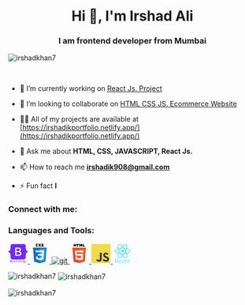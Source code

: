 <h1 align="center">Hi 👋, I'm Irshad Ali</h1>
<h3 align="center">I am frontend developer from Mumbai</h3>

<p align="left"> <img src="https://komarev.com/ghpvc/?username=irshadkhan7&label=Profile%20views&color=0e75b6&style=flat" alt="irshadkhan7" /> </p>

<p align="left"> <a href="https://twitter.com/" target="blank"><img src="https://img.shields.io/twitter/follow/?logo=twitter&style=for-the-badge" alt="" /></a> </p>

- 🔭 I’m currently working on [React Js. Project](https://expenses-trackerik.netlify.app/)

- 👯 I’m looking to collaborate on [HTML CSS JS. Ecommerce Website](https://jarvisik2.netlify.app/)

- 👨‍💻 All of my projects are available at [https://irshadikportfolio.netlify.app/](https://irshadikportfolio.netlify.app/)

- 💬 Ask me about **HTML, CSS, JAVASCRIPT, React Js.**

- 📫 How to reach me **irshadik908@gmail.com**

- ⚡ Fun fact **I**

<h3 align="left">Connect with me:</h3>
<p align="left">
</p>

<h3 align="left">Languages and Tools:</h3>
<p align="left"> <a href="https://getbootstrap.com" target="_blank" rel="noreferrer"> <img src="https://raw.githubusercontent.com/devicons/devicon/master/icons/bootstrap/bootstrap-plain-wordmark.svg" alt="bootstrap" width="40" height="40"/> </a> <a href="https://www.w3schools.com/css/" target="_blank" rel="noreferrer"> <img src="https://raw.githubusercontent.com/devicons/devicon/master/icons/css3/css3-original-wordmark.svg" alt="css3" width="40" height="40"/> </a> <a href="https://git-scm.com/" target="_blank" rel="noreferrer"> <img src="https://www.vectorlogo.zone/logos/git-scm/git-scm-icon.svg" alt="git" width="40" height="40"/> </a> <a href="https://www.w3.org/html/" target="_blank" rel="noreferrer"> <img src="https://raw.githubusercontent.com/devicons/devicon/master/icons/html5/html5-original-wordmark.svg" alt="html5" width="40" height="40"/> </a> <a href="https://developer.mozilla.org/en-US/docs/Web/JavaScript" target="_blank" rel="noreferrer"> <img src="https://raw.githubusercontent.com/devicons/devicon/master/icons/javascript/javascript-original.svg" alt="javascript" width="40" height="40"/> </a> <a href="https://reactjs.org/" target="_blank" rel="noreferrer"> <img src="https://raw.githubusercontent.com/devicons/devicon/master/icons/react/react-original-wordmark.svg" alt="react" width="40" height="40"/> </a> </p>

<p><img align="left" src="https://github-readme-stats.vercel.app/api/top-langs?username=irshadkhan7&show_icons=true&locale=en&layout=compact" alt="irshadkhan7" /></p>

<p>&nbsp;<img align="center" src="https://github-readme-stats.vercel.app/api?username=irshadkhan7&show_icons=true&locale=en" alt="irshadkhan7" /></p>

<p><img align="center" src="https://github-readme-streak-stats.herokuapp.com/?user=irshadkhan7&" alt="irshadkhan7" /></p>
